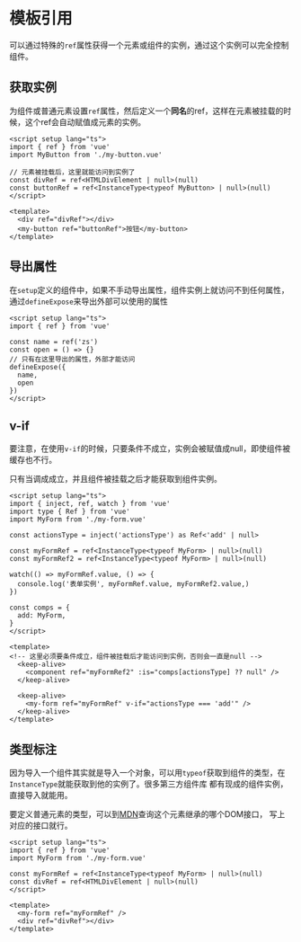 # 模板引用

可以通过特殊的`ref`属性获得一个元素或组件的实例，通过这个实例可以完全控制组件。

## 获取实例

为组件或普通元素设置`ref`属性，然后定义一个**同名**的ref，这样在元素被挂载的时候，这个ref会自动赋值成元素的实例。

```vue
<script setup lang="ts">
import { ref } from 'vue'
import MyButton from './my-button.vue'

// 元素被挂载后，这里就能访问到实例了
const divRef = ref<HTMLDivElement | null>(null)
const buttonRef = ref<InstanceType<typeof MyButton> | null>(null)
</script>

<template>
  <div ref="divRef"></div>
  <my-button ref="buttonRef">按钮</my-button>
</template>
```

## 导出属性

在`setup`定义的组件中，如果不手动导出属性，组件实例上就访问不到任何属性，通过`defineExpose`来导出外部可以使用的属性

```vue
<script setup lang="ts">
import { ref } from 'vue'

const name = ref('zs')
const open = () => {}
// 只有在这里导出的属性，外部才能访问
defineExpose({
  name,
  open
})
</script>
```

## v-if

要注意，在使用`v-if`的时候，只要条件不成立，实例会被赋值成null，即使组件被缓存也不行。

只有当调成成立，并且组件被挂载之后才能获取到组件实例。

```vue
<script setup lang="ts">
import { inject, ref, watch } from 'vue'
import type { Ref } from 'vue'
import MyForm from './my-form.vue'

const actionsType = inject('actionsType') as Ref<'add' | null>

const myFormRef = ref<InstanceType<typeof MyForm> | null>(null)
const myFormRef2 = ref<InstanceType<typeof MyForm> | null>(null)

watch(() => myFormRef.value, () => {
  console.log('表单实例', myFormRef.value, myFormRef2.value,)
})

const comps = {
  add: MyForm,
}
</script>

<template>
<!-- 这里必须要条件成立，组件被挂载后才能访问到实例，否则会一直是null -->
  <keep-alive>
    <component ref="myFormRef2" :is="comps[actionsType] ?? null" />
  </keep-alive>
  
  <keep-alive>
    <my-form ref="myFormRef" v-if="actionsType === 'add'" />
  </keep-alive>
</template>
```

## 类型标注

因为导入一个组件其实就是导入一个对象，可以用`typeof`获取到组件的类型，在`InstanceType`就能获取到他的实例了。很多第三方组件库
都有现成的组件实例，直接导入就能用。

要定义普通元素的类型，可以到[MDN](https://developer.mozilla.org/zh-CN/docs/Web/HTML/Element/div)查询这个元素继承的哪个DOM接口，
写上对应的接口就行。

```vue
<script setup lang="ts">
import { ref } from 'vue'
import MyForm from './my-form.vue'

const myFormRef = ref<InstanceType<typeof MyForm> | null>(null)
const divRef = ref<HTMLDivElement | null>(null)
</script>

<template>
  <my-form ref="myFormRef" />
  <div ref="divRef"></div>
</template>
```